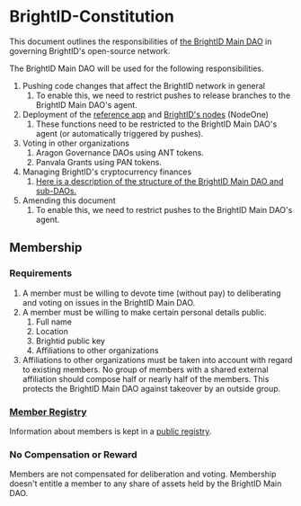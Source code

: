 # BrightID-Constitution
This document outlines the responsibilities of [the BrightID Main DAO](https://nightly.aragon.org/#/brightid) in governing BrightID's open-source network.

The BrightID Main DAO will be used for the following responsibilities.

1. Pushing code changes that affect the BrightID network in general
    1. To enable this, we need to restrict pushes to release branches to the BrightID Main DAO's agent.
1. Deployment of the [reference app](https://github.com/BrightID/BrightID) and [BrightID's nodes](https://github.com/BrightID/BrightID-Node) (NodeOne)
    1. These functions need to be restricted to the BrightID Main DAO's agent (or automatically triggered by pushes).
1. Voting in other organizations
    1. Aragon Governance DAOs using ANT tokens.
    1. Panvala Grants using PAN tokens.
1. Managing BrightID's cryptocurrency finances
    1. [Here is a description of the structure of the BrightID Main DAO and sub-DAOs.](https://docs.google.com/document/d/1F8rrUcrAIsKEVmxvfx8sLf2JyqAmtoAmfssDwZ0b2TM/edit?usp=sharing)
1. Amending this document
    1. To enable this, we need to restrict pushes to the BrightID Main DAO's agent.

## Membership
### Requirements
1. A member must be willing to devote time (without pay) to deliberating and voting on issues in the BrightID Main DAO.
1. A member must be willing to make certain personal details public.
    1. Full name
    1. Location
    1. Brightid public key
    1. Affiliations to other organizations
1. Affiliations to other organizations must be taken into account with regard to existing members. No group of members with a shared external affiliation should compose half or nearly half of the members. This protects the BrightID Main DAO against takeover by an outside group.
### [Member Registry](https://docs.google.com/spreadsheets/d/1z75VFvDPQK5oFmqpQ8vE_KUkHUSKdobNCchQR-gtPec/edit?usp=sharing)
Information about members is kept in a [public registry](https://docs.google.com/spreadsheets/d/1z75VFvDPQK5oFmqpQ8vE_KUkHUSKdobNCchQR-gtPec/edit?usp=sharing). 
### No Compensation or Reward
Members are not compensated for deliberation and voting. Membership doesn't entitle a member to any share of assets held by the BrightID Main DAO.
